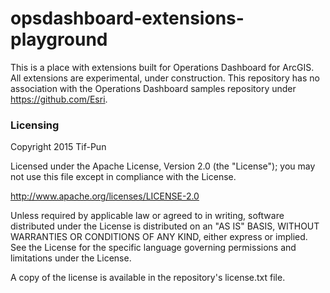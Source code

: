 # opsdashboard-extensions-playground
This is a place with extensions built for Operations Dashboard for ArcGIS. All extensions are experimental, under construction. This repository has no association with the Operations Dashboard samples repository under https://github.com/Esri. 

### Licensing

Copyright 2015 Tif-Pun

Licensed under the Apache License, Version 2.0 (the "License"); you may not use this file except in compliance with the License.

http://www.apache.org/licenses/LICENSE-2.0

Unless required by applicable law or agreed to in writing, software distributed under the License is distributed on an "AS IS" BASIS, WITHOUT WARRANTIES OR CONDITIONS OF ANY KIND, either express or implied. See the License for the specific language governing permissions and limitations under the License.

A copy of the license is available in the repository's license.txt file.
